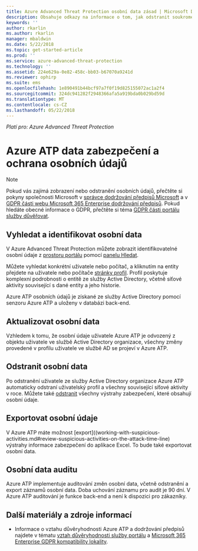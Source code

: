 ```yaml
---
title: Azure Advanced Threat Protection osobní data zásad | Microsoft Docs
description: Obsahuje odkazy na informace o tom, jak odstranit soukromé informace a osobní data z Azure ATP.
keywords: ''
author: rkarlin
ms.author: rkarlin
manager: mbaldwin
ms.date: 5/22/2018
ms.topic: get-started-article
ms.prod: ''
ms.service: azure-advanced-threat-protection
ms.technology: ''
ms.assetid: 224e629a-0e82-458c-bb03-b67070a9241d
ms.reviewer: ophirp
ms.suite: ems
ms.openlocfilehash: 1e890491b44bcf97a7f0f19d825155072ac1a2f4
ms.sourcegitcommit: 324dc941282f2948366afa5a919bda0b029bd59d
ms.translationtype: MT
ms.contentlocale: cs-CZ
ms.lasthandoff: 05/22/2018
---
```

*Platí pro: Azure Advanced Threat Protection*

# <a name="azure-atp-data-security-and-privacy"></a>Azure ATP data zabezpečení a ochrana osobních údajů

> [!NOTE]
> Pokud vás zajímá zobrazení nebo odstranění osobních údajů, přečtěte si pokyny společnosti Microsoft v [správce dodržování předpisů Microsoft](https://servicetrust.microsoft.com/ComplianceManager) a v [GDPR části webu Microsoft 365 Enterprise dodržování předpisů](https://docs.microsoft.com/en-us/microsoft-365/compliance/gdpr). Pokud hledáte obecné informace o GDPR, přečtěte si téma [GDPR části portálu služby důvěřovat](https://servicetrust.microsoft.com/ViewPage/GDPRGetStarted).

## <a name="search-for-and-identify-personal-data"></a>Vyhledat a identifikovat osobní data 

V Azure Advanced Threat Protection můžete zobrazit identifikovatelné osobní údaje z [prostoru portálu](workspace-portal.md) pomocí [panelu Hledat](workspace-portal.md#search-bar). 

Můžete vyhledat konkrétní uživatele nebo počítač, a kliknutím na entity přejdete na uživatele nebo počítače [stránky profil](entity-profiles.md). Profil poskytuje komplexní podrobnosti o entitě ze služby Active Directory, včetně síťové aktivity související s dané entity a jeho historie.

Azure ATP osobních údajů je získané ze služby Active Directory pomocí senzoru Azure ATP a uloženy v databázi back-end.

## <a name="update-personal-data"></a>Aktualizovat osobní data 

Vzhledem k tomu, že osobní údaje uživatele Azure ATP je odvozený z objektu uživatele ve službě Active Directory organizace, všechny změny provedené v profilu uživatele ve službě AD se projeví v Azure ATP.


## <a name="delete-personal-data"></a>Odstranit osobní data 

Po odstranění uživatele ze služby Active Directory organizace Azure ATP automaticky odstraní uživatelský profil a všechny související síťové aktivity v roce. Můžete také [odstranit](working-with-suspicious-activities.md#review-suspicious-activities-on-the-attack-time-line) všechny výstrahy zabezpečení, které obsahují osobní údaje. 

## <a name="export-personal-data"></a>Exportovat osobní údaje 

V Azure ATP máte možnost [export]((working-with-suspicious-activities.md#review-suspicious-activities-on-the-attack-time-line) výstrahy informace zabezpečení do aplikace Excel. To bude také exportovat osobní data. 
 
## <a name="audit-personal-data"></a>Osobní data auditu

 
Azure ATP implementuje auditování změn osobní data, včetně odstranění a export záznamů osobní data. Doba uchování záznamu pro audit je 90 dní. V Azure ATP auditování je funkce back-end a není k dispozici pro zákazníky.
 

 

## <a name="additional-resources"></a>Další materiály a zdroje informací

- Informace o vztahu důvěryhodnosti Azure ATP a dodržování předpisů najdete v tématu [vztah důvěryhodnosti služby portálu](https://servicetrust.microsoft.com/ViewPage/GDPRGetStarted) a [Microsoft 365 Enterprise GDPR kompatibility lokality](https://docs.microsoft.com/microsoft-365/compliance/compliance-solutions-overview).
